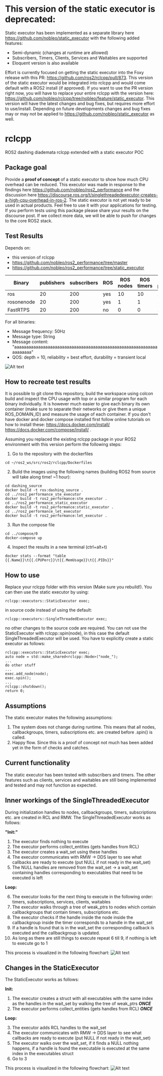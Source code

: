 # This version of the static executor is deprecated: 
Static executor has been implemented as a separate library here https://github.com/nobleo/static_executor with the following added features:
* Semi-dynamic (changes at runtime are allowed)
* Subscribers, Timers, Clients, Services and Waitables are supported
* Eloquent version is also available

Effort is currently focused on getting the static executor into the Foxy release with this PR: https://github.com/ros2/rclcpp/pull/873. This version of the static executor would be integrated into rclcpp and would come default with a ROS2 install (if approved). If you want to use the PR version right now, you will have to replace your entire rclcpp with the version here: https://github.com/nobleo/rclcpp/tree/nobleo/feature/static_executor. This version will have the latest changes and bug fixes, but requires more effort to use/install. Depending on future developments changes and bug fixes may or may not be applied to https://github.com/nobleo/static_executor as well.
# rclcpp
ROS2 dashing diademata rclcpp extended with a static executor POC

## Package goal
Provide a **proof of concept** of a static executor to show how much CPU overhead can be reduced. This executor was made in response to the findings here https://github.com/nobleo/ros2_performance and the discussion here https://discourse.ros.org/t/singlethreadedexecutor-creates-a-high-cpu-overhead-in-ros-2. The static executor is not yet ready to be used in actual products. Feel free to use it with your applications for testing. If you perform tests using this package please share your results on the discourse post. If we collect more data, we will be able to push for changes to the core ROS2 stack. 

## Test Results
Depends on: 
- this version of rclcpp
- https://github.com/nobleo/ros2_performance/tree/master 
- https://github.com/nobleo/ros2_performance/tree/static_executor 

| Binary  | publishers | subscribers | ROS | ROS nodes | ROS timers | DDS participants |
| ------------- | ------------- |------------- |------------- |------------- |------------- |------------- |
| ros | 20  | 200 | yes | 10 | 10 | 10 |
| rosonenode | 20 | 200 | yes | 1 | 1 | 1 |
| FastRTPS | 20 | 200 | no | 0 | 0 | 1 |

For all binaries:
- Message frequency: 50Hz
- Message type: String
- Message content: "aaaaaaaaaaaaaaaaaaaaaaaaaaaaaaaaaaaaaaaaaaaaaaaaaaaaaaaaaaaaaaaaaaaa"
- QOS: depth = 10, reliability = best effort, durability = transient local

![Alt text](/images/Static_executor_docker_stats.png?raw=true "Docker comparison between SingleThreadedExecutor, StaticExecutor and pure FastRTPS")

## How to recreate test results
It is possible to git clone this repository, build the workspace using colcon build and inspect the CPU usage with top or a similar program for each binary individually. It is however much easier to give each binary its own container (make sure to separate their networks or give them a unique ROS_DOMAIN_ID) and measure the usage of each container.
If you don't have docker and docker compose installed first follow online tutorials on how to install these: https://docs.docker.com/install/ https://docs.docker.com/compose/install/ .

Assuming you replaced the existing rclcpp package in your ROS2 environment with this version perform the following steps:

1. Go to the repository with the dockerfiles
```
cd ~/ros2_ws/src/ros2/rclcpp/Dockerfiles
```
2. Build the images using the following names (building ROS2 from source will take along time! ~1 hour):
```
cd dashing_source
docker build -t ros:dashing_source .
cd ../ros2_performance_ste_executor
docker build -t ros2_performance:ste_executor .
cd ../ros2_performance_static_executor
docker build -t ros2_performance:static_executor .
cd ../ros2_performance_let_executor
docker build -t ros2_performance:let_executor .
```

3. Run the compose file 
```
cd ../compose/0
docker-compose up
```
4. Inspect the results in a new terminal (ctrl+alt+t)
```
docker stats --format "table {{.Name}}\t{{.CPUPerc}}\t{{.MemUsage}}\t{{.PIDs}}"
```

## How to use
Replace your rclcpp folder with this version (Make sure you rebuild!).
You can then use the static executor by using: 
```
rclcpp::executors::StaticExecutor exec;
```
in source code instead of using the default:
```
rclcpp::executors::SingleThreadedExecutor exec;
```
no other changes to the source code are required. 
You can not use the StaticExecutor with rclcpp::spin(node), in this case the default SingleThreadedExecutor will be used. 
You have to explicitly create a static executor as follows:

```
rclcpp::executors::StaticExecutor exec;
auto node = std::make_shared<rclcpp::Node>("node_");
...
do other stuff
...
exec.add_node(node);
exec.spin();
...
rclcpp::shutdown();
return 0;
```

## Assumptions
The static executor makes the following assumptions:
1. The system does not change during runtime. This means that all nodes, callbackgroups, timers, subscriptions etc. are created before .spin() is called.
2. Happy flow. Since this is a proof of concept not much has been added yet in the form of checks and catches.

## Current functionality
The static executor has been tested with subscribers and timers. The other features such as clients, services and waitables are still being implemented and tested and may not function as expected. 

## Inner workings of the SingleThreadedExecutor
During initialization handles to nodes, callbackgroups, timers, subscriptions etc. are created in RCL and RMW.
The SingleThreadedExecutor works as follows:

**"Init:"**

1. The executor finds nothing to execute
2. The executor performs collect_entities (gets handles from RCL)
3. The executor creates a wait_set using these handles
4. The executor communicates with RMW -> DDS layer to see what callbacks are ready to execute (put NULL if not ready in the wait_set)
5. The NULL handles are removed from the wait_set -> a wait_set containing handles corresponding to executables that need to be executed is left

**Loop:**

6. The executor looks for the next thing to execute in the following order: timers, subscriptions, services, clients, waitables
7. The executor walks through a tree of weak_ptrs to nodes which contain callbackgroups that contain timers, subscriptions etc.
8. The executor checks if the handle inside the node inside the callbackgroup inside the timer corresponds to a handle in the wait_set
9. If a handle is found that is in the wait_set the corresponding callback is executed and the callbackgroup is updated. 
10. As long as there are still things to execute repeat 6 till 9, if nothing is left to execute go to 1

This process is visualized in the following flowchart:
![Alt text](/images/STE_flowchart.png?raw=true "STE flowchart")

## Changes in the StaticExecutor
The StaticExecutor works as follows:

**Init:**

1. The executor creates a struct with all executables with the same index as the handles in the wait_set by walking the tree of weak_ptrs ***ONCE***
2. The executor performs collect_entities (gets handles from RCL) ***ONCE***


**Loop:**

3. The executor adds RCL handles to the wait_set
4. The executor communicates with RMW -> DDS layer to see what callbacks are ready to execute (put NULL if not ready in the wait_set)
5. The executor walks over the wait_set, if it finds a NULL nothing happens, if a handle is found the executable is executed at the same index in the executables struct
6. Go to 3

This process is visualized in the following flowchart:
![Alt text](/images/StaticExecutor_flowchart.png?raw=true "STE flowchart")
